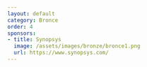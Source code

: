 ```yaml
---
layout: default
category: Bronce
order: 4
sponsors:
- title: Synopsys
  image: /assets/images/bronze/bronce1.png
  url: https://www.synopsys.com/
---
```

